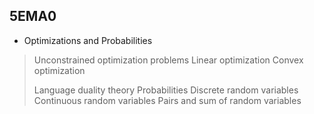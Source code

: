 ## 5EMA0

- Optimizations and Probabilities

>Unconstrained optimization problems
>Linear optimization
>Convex optimization
>
>Language duality theory
>Probabilities
>Discrete random variables
>Continuous random variables
>Pairs and sum of random variables

